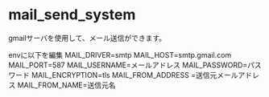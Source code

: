 # mail_send_system

gmailサーバを使用して、メール送信ができます。

envに以下を編集 
MAIL_DRIVER=smtp 
MAIL_HOST=smtp.gmail.com 
MAIL_PORT=587 
MAIL_USERNAME=メールアドレス 
MAIL_PASSWORD=パスワード 
MAIL_ENCRYPTION=tls 
MAIL_FROM_ADDRESS =送信元メールアドレス 
MAIL_FROM_NAME=送信元名 
